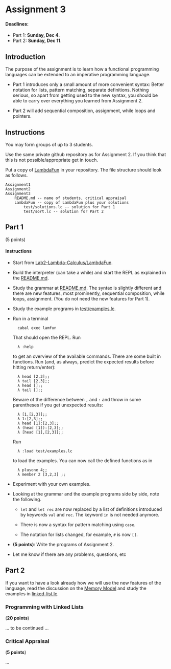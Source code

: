 # Assignment 3

#### Deadlines: 

- Part 1: **Sunday, Dec 4**. 
- Part 2: **Sunday, Dec 11**.

## Introduction

The purpose of the assignment is to learn how a functional programming languages can be extended to an imperative programming language. 

- Part 1 introduces only a small amount of more convenient syntax: Better notation for lists, pattern matching, separate definitions. Nothing serious, so apart from getting used to the new syntax, you should be able to carry over everything you learned from Assignment 2.

- Part 2 will add sequential composition, assignment, while loops and pointers. 

## Instructions

You may form groups of up to 3 students. 

Use the same private github repository as for Assignment 2. If you think that this is not possible/appropriate get in touch. 

Put a copy of [LambdaFun](https://github.com/alexhkurz/programming-languages-2022/tree/main/Lab2-Lambda-Calculus/LambdaFun) in your repository. The file structure should look as follows.

    Assignment1
    Assignment2
    Assignment3
        README.md -- name of students, critical appraisal
        LambdaFun -- copy of LambdaFun plus your solutions
            test/solutions.lc -- solution for Part 1
            test/sort.lc -- solution for Part 2

## Part 1

(5 points)


#### Instructions

- Start from [Lab2-Lambda-Calculus/LambdaFun](https://github.com/alexhkurz/programming-languages-2022/tree/master/Lab2-Lambda-Calculus/LambdaFun).

- Build the interpreter (can take a while) and start the REPL as explained in the [README.md](https://github.com/alexhkurz/programming-languages-2021/blob/master/Lab2-Lambda-Calculus/LambdaFun/README.md).

- Study the grammar at [README.md](https://github.com/alexhkurz/programming-languages-2022/blob/master/Lab2-Lambda-Calculus/LambdaFun/README.md). The syntax is slightly different and there are new features, most prominently, sequential composition, while loops, assignment. (You do not need the new features for Part 1).

- Study the example programs in [test/examples.lc](https://github.com/alexhkurz/programming-languages-2022/blob/master/Lab2-Lambda-Calculus/LambdaFun/test/examples.lc).

- Run in a terminal

        cabal exec lamfun

    That should open the REPL. Run

        λ :help

    to get an overview of the available commands. There are some built in functions. Run (and, as always, predict the expected results before hitting return/enter):

        λ head [2,3];;
        λ tail [2,3];;
        λ head [];;
        λ tail [];;

    Beware of the difference between `,` and `:` and throw in some parentheses if you get unexpected results: 

        λ [1,[2,3]];;
        λ 1:[2,3];;
        λ head [1]:[2,3];;
        λ (head [1]):[2,3];;
        λ [head [1],[2,3]];;

    Run 

        λ :load test/examples.lc 

    to load the examples. You can now call the defined functions as in

        λ plusone 4;;
        λ member 2 [3,2,3] ;;


- Experiment with your own examples. 

- Looking at the grammar and the example programs side by side, note the following.

    - `let` and `let rec` are now replaced by a list of definitions introduced by keywords `val` and `rec`. The keyword `in` is not needed anymore.

    - There is now a syntax for pattern matching using `case`.

    - The notation for lists changed, for example, `#` is now `[]`.

- **(5 points)**: Write the programs of Assignment 2.

- Let me know if there are any problems, questions, etc

## Part 2 

If you want to have a look already how we will use the new features of the language, read the discussion on the [Memory Model](Lab2-Lambda-Calculus/LambdaFun/memory-model.md) and study the examples in [linked-list.lc](https://github.com/alexhkurz/programming-languages-2021/blob/master/Lab2-Lambda-Calculus/LambdaFun/test/linked-list.lc). 

### Programming with Linked Lists

(**20 points**)

... to be continued ...

### Critical Appraisal

(**5 points**)

...